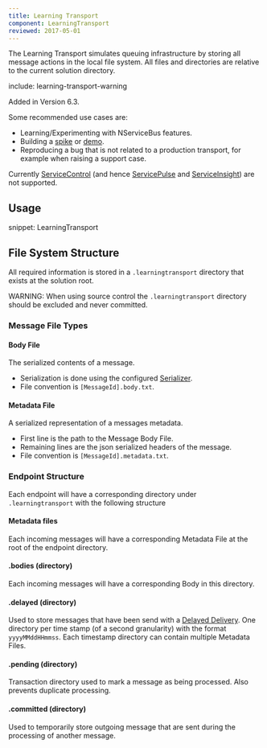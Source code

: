 ```yaml
---
title: Learning Transport
component: LearningTransport
reviewed: 2017-05-01
---
```


The Learning Transport simulates queuing infrastructure by storing all message actions in the local file system. All files and directories are relative to the current solution directory.

include: learning-transport-warning

Added in Version 6.3.

Some recommended use cases are:

 * Learning/Experimenting with NServiceBus features.
 * Building a [spike](https://en.wikipedia.org/wiki/Spike_(software_development)) or [demo](https://simple.wikipedia.org/wiki/Demo_(software)).
 * Reproducing a bug that is not related to a production transport, for example when raising a support case.

Currently [ServiceControl](/servicecontrol/) (and hence [ServicePulse](/servicepulse/) and [ServiceInsight](/serviceinsight/)) are not supported.


## Usage

snippet: LearningTransport


## File System Structure

All required information is stored in a `.learningtransport` directory that exists at the solution root.

WARNING: When using source control the `.learningtransport` directory should be excluded and never committed.


### Message File Types


#### Body File

The serialized contents of a message.

 * Serialization is done using the configured [Serializer](/nservicebus/serialization/).
 * File convention is `[MessageId].body.txt`.


#### Metadata File

A serialized representation of a messages metadata.

 * First line is the path to the Message Body File.
 * Remaining lines are the json serialized headers of the message.
 * File convention is `[MessageId].metadata.txt`.


### Endpoint Structure

Each endpoint will have a corresponding directory under `.learningtransport` with the following structure


#### Metadata files

Each incoming messages will have a corresponding Metadata File at the root of the endpoint directory.


#### .bodies (directory)

Each incoming messages will have a corresponding Body in this directory.


#### .delayed (directory)

Used to store messages that have been send with a [Delayed Delivery](/nservicebus/messaging/delayed-delivery.md). One directory per time stamp (of a second granularity) with the format `yyyyMMddHHmmss`. Each timestamp directory can contain multiple Metadata Files.


#### .pending (directory)

Transaction directory used to mark a message as being processed. Also prevents duplicate processing.


#### .committed (directory)

Used to temporarily store outgoing message that are sent during the processing of another message.